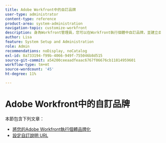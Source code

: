 ```yaml
---
title: Adobe Workfront中的自訂品牌
user-type: administrator
content-type: reference
product-area: system-administration
navigation-topic: customize-workfront
description: 身為Workfront管理員，您可以在Workfront執行個體中自訂品牌，並建立自訂說明URL。
author: Lisa
feature: System Setup and Administration
role: Admin
recommendations: noDisplay, noCatalog
exl-id: 8a733194-f99b-4066-949f-755046b8d515
source-git-commit: a54200ceeaadfeaac6767f06676cb11814959601
workflow-type: tm+mt
source-wordcount: '45'
ht-degree: 11%

---
```


# Adobe Workfront中的自訂品牌

本節包含下列文章：

* [將您的Adobe Workfront執行個體品牌化](../../../administration-and-setup/customize-workfront/brand-workfront/brand-your-workfront-instance.md)
* [設定自訂說明 URL](../../../administration-and-setup/customize-workfront/brand-workfront/configure-custom-help-url.md)
